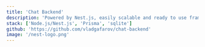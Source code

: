 ```yaml
---
title: 'Chat Backend'
description: 'Powered by Nest.js, easily scalable and ready to use framework. With websockets, authentication, and more.'
stack: ['Node.js/Nest.js', 'Prisma', 'sqlite']
github: 'https://github.com/vladgafarov/chat-backend'
image: '/nest-logo.png'
---
```

